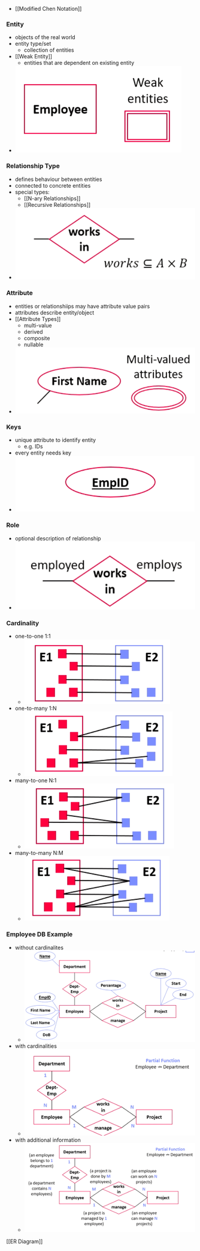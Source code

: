 +  [[Modified Chen Notation]]

### Entity
+ objects of the real world
+ entity type/set
	+ collection of entities
+ [[Weak Entity]]
	+ entities that are dependent on existing entity
+ ![](../../../../z_images/Pasted%20image%2020220315114927.png)

### Relationship Type
+ defines behaviour between entities
+ connected to concrete entities
+ special types:
	+ [[N-ary Relationships]]
	+ [[Recursive Relationships]]
+ ![](../../../../z_images/Pasted%20image%2020220315114933.png)

### Attribute
+ entities or relationshiips may have attribute value pairs
+ attributes describe entity/object
+ [[Attribute Types]]
	+ multi-value
	+ derived
	+ composite
	+ nullable
+ ![](../../../../z_images/Pasted%20image%2020220315115146.png)

### Keys
+ unique attribute to identify entity
	+ e.g. IDs
+ every entity needs key
+ ![](../../../../z_images/Pasted%20image%2020220315115519.png)

### Role
+ optional description of relationship
+ ![](../../../../z_images/Pasted%20image%2020220315115531.png)

### Cardinality
+ one-to-one 1:1
	+ ![](../../../../z_images/Pasted%20image%2020220315120203.png)
+ one-to-many 1:N
	+ ![](../../../../z_images/Pasted%20image%2020220315120212.png)
+ many-to-one N:1
	+ ![](../../../../z_images/Pasted%20image%2020220315120222.png)
+ many-to-many N:M
	+ ![](../../../../z_images/Pasted%20image%2020220315120234.png)

### Employee DB Example
+ without cardinalites
	+ ![](../../../../z_images/Pasted%20image%2020220315115722.png)
+ with cardinalities
	+ ![](../../../../z_images/Pasted%20image%2020220315120548.png)
+ with additional information
	+ ![](../../../../z_images/Pasted%20image%2020220315120654.png)


[[ER Diagram]]